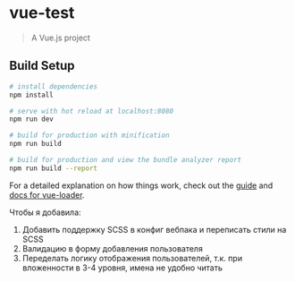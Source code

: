# vue-test

> A Vue.js project

## Build Setup

``` bash
# install dependencies
npm install

# serve with hot reload at localhost:8080
npm run dev

# build for production with minification
npm run build

# build for production and view the bundle analyzer report
npm run build --report
```

For a detailed explanation on how things work, check out the [guide](http://vuejs-templates.github.io/webpack/) and [docs for vue-loader](http://vuejs.github.io/vue-loader).


Чтобы я добавила:
1. Добавить поддержку SCSS в конфиг вебпака и переписать стили на SCSS
2. Валидацию в форму добавления пользователя
3. Переделать логику отображения пользователей, т.к. при вложенности в 3-4 уровня, имена не удобно читать
